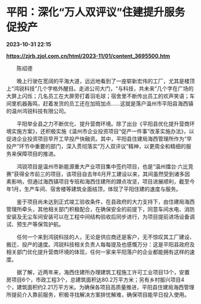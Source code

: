 # 平阳：深化“万人双评议”住建提升服务促投产

**2023-10-31 22:15**

**https://zjrb.zjol.com.cn/html/2023-11/01/content_3695500.htm**

　　陈绍德

　　晚上行驶在宽阔的平海大道，远远地看到了一座崭新宏伟的工厂，尤其是楼顶上“鸿锐科技”几个字格外醒目。走进公司大门，“与科技，共未来”几个字在广场的大屏上闪烁；几名员工在大屏旁打着羽毛球；宿舍里不断传出员工的欢声笑语；车间里机器轰鸣，赶着发货的员工还在加班加点……这就是落户温州市平阳县海西镇的温州鸿锐科技有限公司。

　　平阳举全县之力不断优化、提升营商环境。除了出台《平阳县优化提升营商环境实施方案》，还积极实施《温州市企业投资项目“促产一件事”改革实施办法》，以促进企业投资项目早开工早投产快融资。其中，平阳县住建局海西管理所作为“早投产”环节中重要的部门，深入贯彻落实“万人双评议”精神，以更周全和精细的服务来保障项目的推进。

　　鸿锐项目是温州市新能源重大产业项目集中签约项目，也是“温州擂台·六比竞赛”获得全市前三的项目，该项目自去年6月开工建设以来，其间虽然受到诸多因素影响，但通过海西镇项目专班和海西住建所的蹲点攻坚，项目进展顺利，截至今年1月，生产车间、宿舍楼等建筑全面结顶，体现了平阳住建的速度与服务。

　　鉴于项目尚未达到正式竣工验收条件，在县政府的大力支持下，由住建局海西管理所牵头，其他相关部门积极配合，在确保安全的前提下，同意车间水电、消防安装及无尘车间安装可以在工程中间结构验收后同步进行，为项目提前进场设备调试、预生产等保驾护航。

　　任何一个来到鸿锐科技的人，无论是供应商还是客户，无不惊叹其工厂建设、搬迁、投产的速度。鸿锐科技相关负责人每每提及也感慨万分：这是平阳县政府及相关部门优化提升营商环境的体现，任何一家来平阳落户的企业都能拥有这样的速度。

　　据了解，近两年来，海西住建所办理建筑工程施工许可工业项目13个，安置房项目6个，市政工程3个，总建筑面积达80.2万平方米；另有乡村振兴项目4个，建筑面积约2.21万平方米。为确保各项目高质量推进，平阳县住建局海西管理所提前介入靠前服务，积极寻找解决方案排忧解难，确保项目能早日投入使用。